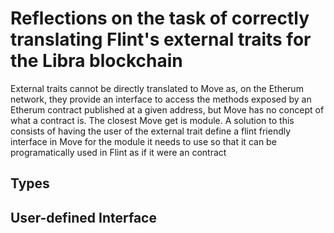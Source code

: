 # Reflections on the task of correctly translating Flint's external traits for the Libra blockchain


External traits cannot be directly translated to Move as, on the Etherum network, they provide an interface to access the methods exposed by an Etherum contract published at a given address, but Move has no concept of what a contract is. The closest Move get is module. A solution to this consists of having the user of the external trait define a flint friendly interface in Move for the module it needs to use so that it can be programatically used in Flint as if it were an contract

## Types
## User-defined Interface